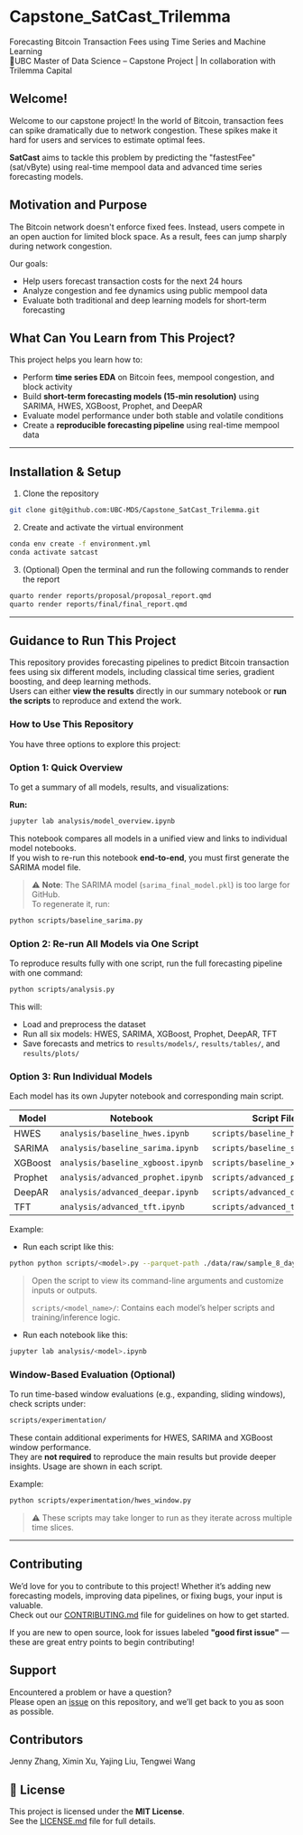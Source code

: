 # Capstone_SatCast_Trilemma

Forecasting Bitcoin Transaction Fees using Time Series and Machine Learning  
📍UBC Master of Data Science – Capstone Project | In collaboration with Trilemma Capital

## Welcome!

Welcome to our capstone project! In the world of Bitcoin, transaction fees can spike dramatically due to network congestion. These spikes make it hard for users and services to estimate optimal fees.

**SatCast** aims to tackle this problem by predicting the "fastestFee" (sat/vByte) using real-time mempool data and advanced time series forecasting models.

## Motivation and Purpose

The Bitcoin network doesn't enforce fixed fees. Instead, users compete in an open auction for limited block space. As a result, fees can jump sharply during network congestion.

Our goals:

- Help users forecast transaction costs for the next 24 hours  
- Analyze congestion and fee dynamics using public mempool data  
- Evaluate both traditional and deep learning models for short-term forecasting  

## What Can You Learn from This Project?

This project helps you learn how to:

- Perform **time series EDA** on Bitcoin fees, mempool congestion, and block activity  
- Build **short-term forecasting models (15-min resolution)** using SARIMA, HWES, XGBoost, Prophet, and DeepAR  
- Evaluate model performance under both stable and volatile conditions  
- Create a **reproducible forecasting pipeline** using real-time mempool data

---
## Installation & Setup

1. Clone the repository

``` bash
git clone git@github.com:UBC-MDS/Capstone_SatCast_Trilemma.git
```

2. Create and activate the virtual environment

``` bash
conda env create -f environment.yml
conda activate satcast
```

3. (Optional) Open the terminal and run the following commands to render the report

``` bash
quarto render reports/proposal/proposal_report.qmd
quarto render reports/final/final_report.qmd
```

---

## Guidance to Run This Project

This repository provides forecasting pipelines to predict Bitcoin transaction fees using six different models, including classical time series, gradient boosting, and deep learning methods.  
Users can either **view the results** directly in our summary notebook or **run the scripts** to reproduce and extend the work.

### How to Use This Repository

You have three options to explore this project:

### Option 1: Quick Overview

To get a summary of all models, results, and visualizations:

**Run:**

```bash
jupyter lab analysis/model_overview.ipynb
```

This notebook compares all models in a unified view and links to individual model notebooks.  
If you wish to re-run this notebook **end-to-end**, you must first generate the SARIMA model file.

> ⚠️ **Note**: The SARIMA model (`sarima_final_model.pkl`) is too large for GitHub.  
> To regenerate it, run:

```bash
python scripts/baseline_sarima.py
```

### Option 2: Re-run All Models via One Script

To reproduce results fully with one script, run the full forecasting pipeline with one command:

```bash
python scripts/analysis.py
```

This will:

- Load and preprocess the dataset
- Run all six models: HWES, SARIMA, XGBoost, Prophet, DeepAR, TFT
- Save forecasts and metrics to `results/models/`, `results/tables/`, and `results/plots/`

### Option 3: Run Individual Models

Each model has its own Jupyter notebook and corresponding main script.

| Model   | Notebook                          | Script File                   |
| ------- | --------------------------------- | ----------------------------- |
| HWES    | `analysis/baseline_hwes.ipynb`    | `scripts/baseline_hwes.py`    |
| SARIMA  | `analysis/baseline_sarima.ipynb`  | `scripts/baseline_sarima.py`  |
| XGBoost | `analysis/baseline_xgboost.ipynb` | `scripts/baseline_xgboost.py` |
| Prophet | `analysis/advanced_prophet.ipynb` | `scripts/advanced_prophet.py` |
| DeepAR  | `analysis/advanced_deepar.ipynb`  | `scripts/advanced_deepar.py`  |
| TFT     | `analysis/advanced_tft.ipynb`     | `scripts/advanced_tft.py`     |

Example:

- Run each script like this:

```bash
python python scripts/<model>.py --parquet-path ./data/raw/sample_8_days.parquet
```

> Open the script to view its command-line arguments and customize inputs or outputs.
>
> `scripts/<model_name>/`: Contains each model’s helper scripts and training/inference logic.

- Run each notebook like this:

```bash
jupyter lab analysis/<model>.ipynb
```

### Window-Based Evaluation (Optional)

To run time-based window evaluations (e.g., expanding, sliding windows), check scripts under:

```bash
scripts/experimentation/
```

These contain additional experiments for HWES, SARIMA and XGBoost window performance.  
They are **not required** to reproduce the main results but provide deeper insights.
Usage are shown in each script.

Example:

```bash
python scripts/experimentation/hwes_window.py
```

> ⚠️ These scripts may take longer to run as they iterate across multiple time slices.

---

## Contributing

We’d love for you to contribute to this project! Whether it’s adding new forecasting models, improving data pipelines, or fixing bugs, your input is valuable.  
Check out our [CONTRIBUTING.md](CONTRIBUTING.md) file for guidelines on how to get started.

If you are new to open source, look for issues labeled **"good first issue"** — these are great entry points to begin contributing!

## Support

Encountered a problem or have a question?  
Please open an [issue](https://github.com/UBC-MDS/Capstone_SatCast_Trilemma/issues) on this repository, and we’ll get back to you as soon as possible.

## Contributors

Jenny Zhang, Ximin Xu, Yajing Liu, Tengwei Wang

## 📜 License

This project is licensed under the **MIT License**.  
See the [LICENSE.md](LICENSE.md) file for full details.
